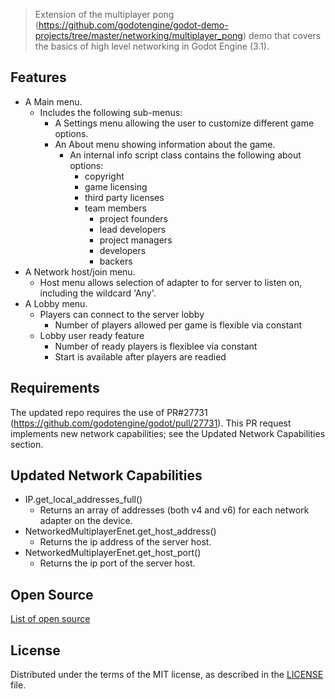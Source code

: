 > Extension of the multiplayer pong (https://github.com/godotengine/godot-demo-projects/tree/master/networking/multiplayer_pong) demo that covers the basics of high level networking in Godot Engine (3.1).

## Features

* A Main menu.
  * Includes the following sub-menus:
    * A Settings menu allowing the user to customize different game options.
    * An About menu showing information about the game.
      * An internal info script class contains the following about options:
        * copyright
        * game licensing
        * third party licenses
        * team members
          * project founders
          * lead developers
          * project managers
          * developers
          * backers
* A Network host/join menu.
  * Host menu allows selection of adapter to for server to listen on, including the wildcard 'Any'.
* A Lobby menu.
  * Players can connect to the server lobby
    * Number of players allowed per game is flexible via constant
  * Lobby user ready feature
    * Number of ready players is flexiblee via constant
    * Start is available after players are readied

## Requirements

The updated repo requires the use of PR#27731 (https://github.com/godotengine/godot/pull/27731).   This PR request implements new network capabilities; see the Updated Network Capabilities section.

## Updated Network Capabilities

* IP.get_local_addresses_full()
  * Returns an array of addresses (both v4 and v6) for each network adapter on the device.
* NetworkedMultiplayerEnet.get_host_address()
  * Returns the ip address of the server host.
* NetworkedMultiplayerEnet.get_host_port()
  * Returns the ip port of the server host.

## Open Source

[List of open source](opensource.md)

## License
Distributed under the terms of the MIT license, as described in the [LICENSE](LICENSE) file.

